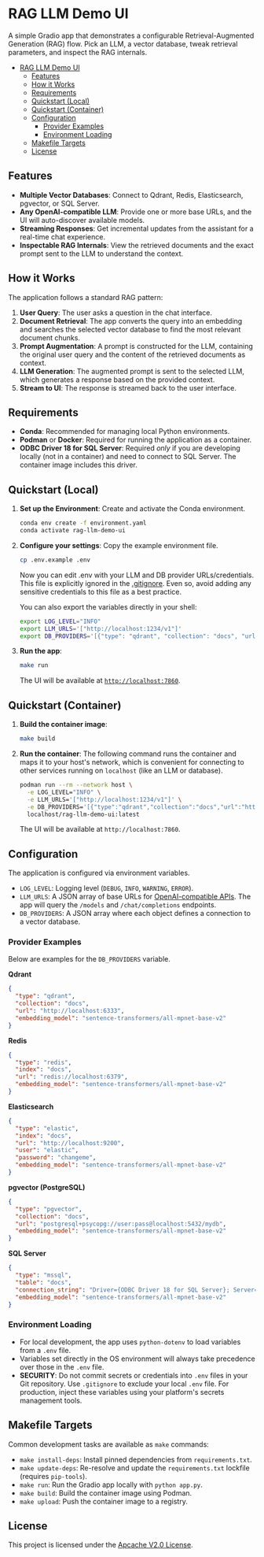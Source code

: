 # RAG LLM Demo UI

A simple Gradio app that demonstrates a configurable Retrieval-Augmented Generation (RAG) flow. Pick an LLM, a vector database, tweak retrieval parameters, and inspect the RAG internals.

- [RAG LLM Demo UI](#rag-llm-demo-ui)
  - [Features](#features)
  - [How it Works](#how-it-works)
  - [Requirements](#requirements)
  - [Quickstart (Local)](#quickstart-local)
  - [Quickstart (Container)](#quickstart-container)
  - [Configuration](#configuration)
    - [Provider Examples](#provider-examples)
    - [Environment Loading](#environment-loading)
  - [Makefile Targets](#makefile-targets)
  - [License](#license)

## Features

- **Multiple Vector Databases**: Connect to Qdrant, Redis, Elasticsearch, pgvector, or SQL Server.
- **Any OpenAI-compatible LLM**: Provide one or more base URLs, and the UI will auto-discover available models.
- **Streaming Responses**: Get incremental updates from the assistant for a real-time chat experience.
- **Inspectable RAG Internals**: View the retrieved documents and the exact prompt sent to the LLM to understand the context.

## How it Works

The application follows a standard RAG pattern:

1.  **User Query**: The user asks a question in the chat interface.
2.  **Document Retrieval**: The app converts the query into an embedding and searches the selected vector database to find the most relevant document chunks.
3.  **Prompt Augmentation**: A prompt is constructed for the LLM, containing the original user query and the content of the retrieved documents as context.
4.  **LLM Generation**: The augmented prompt is sent to the selected LLM, which generates a response based on the provided context.
5.  **Stream to UI**: The response is streamed back to the user interface.

## Requirements

- **Conda**: Recommended for managing local Python environments.
- **Podman** or **Docker**: Required for running the application as a container.
- **ODBC Driver 18 for SQL Server**: Required _only_ if you are developing locally (not in a container) and need to connect to SQL Server. The container image includes this driver.

## Quickstart (Local)

1.  **Set up the Environment**:
    Create and activate the Conda environment.

    ```bash
    conda env create -f environment.yaml
    conda activate rag-llm-demo-ui
    ```

2.  **Configure your settings**:
    Copy the example environment file.

    ```bash
    cp .env.example .env
    ```

    Now you can edit .env with your LLM and DB provider URLs/credentials. This file is explicitly ignored in the [.gitignore](.gitignore). Even so, avoid adding any sensitive credentials to this file as a best practice.

    You can also export the variables directly in your shell:

    ```bash
    export LOG_LEVEL="INFO"
    export LLM_URLS='["http://localhost:1234/v1"]'
    export DB_PROVIDERS='[{"type": "qdrant", "collection": "docs", "url": "http://localhost:6333", "embedding_model": "sentence-transformers/all-mpnet-base-v2"}]'
    ```

3.  **Run the app**:
    ```bash
    make run
    ```
    The UI will be available at [`http://localhost:7860`](http://localhost:7860).

## Quickstart (Container)

1.  **Build the container image**:

    ```bash
    make build
    ```

2.  **Run the container**:
    The following command runs the container and maps it to your host's network, which is convenient for connecting to other services running on `localhost` (like an LLM or database).

    ```bash
    podman run --rm --network host \
      -e LOG_LEVEL="INFO" \
      -e LLM_URLS='["http://localhost:1234/v1"]' \
      -e DB_PROVIDERS='[{"type":"qdrant","collection":"docs","url":"http://localhost:6333","embedding_model":"sentence-transformers/all-mpnet-base-v2"}]' \
      localhost/rag-llm-demo-ui:latest
    ```

    The UI will be available at `http://localhost:7860`.

## Configuration

The application is configured via environment variables.

- `LOG_LEVEL`: Logging level (`DEBUG`, `INFO`, `WARNING`, `ERROR`).
- `LLM_URLS`: A JSON array of base URLs for [OpenAI-compatible APIs](https://github.com/openai/openai-openapi?tab=readme-ov-file). The app will query the `/models` and `/chat/completions` endpoints.
- `DB_PROVIDERS`: A JSON array where each object defines a connection to a vector database.

### Provider Examples

Below are examples for the `DB_PROVIDERS` variable.

**Qdrant**

```json
{
  "type": "qdrant",
  "collection": "docs",
  "url": "http://localhost:6333",
  "embedding_model": "sentence-transformers/all-mpnet-base-v2"
}
```

**Redis**

```json
{
  "type": "redis",
  "index": "docs",
  "url": "redis://localhost:6379",
  "embedding_model": "sentence-transformers/all-mpnet-base-v2"
}
```

**Elasticsearch**

```json
{
  "type": "elastic",
  "index": "docs",
  "url": "http://localhost:9200",
  "user": "elastic",
  "password": "changeme",
  "embedding_model": "sentence-transformers/all-mpnet-base-v2"
}
```

**pgvector (PostgreSQL)**

```json
{
  "type": "pgvector",
  "collection": "docs",
  "url": "postgresql+psycopg://user:pass@localhost:5432/mydb",
  "embedding_model": "sentence-transformers/all-mpnet-base-v2"
}
```

**SQL Server**

```json
{
  "type": "mssql",
  "table": "docs",
  "connection_string": "Driver={ODBC Driver 18 for SQL Server}; Server=localhost,1433; Database=embeddings; UID=sa; PWD=StrongPassword!; TrustServerCertificate=yes; Encrypt=no;",
  "embedding_model": "sentence-transformers/all-mpnet-base-v2"
}
```

### Environment Loading

- For local development, the app uses `python-dotenv` to load variables from a `.env` file.
- Variables set directly in the OS environment will always take precedence over those in the `.env` file.
- **SECURITY**: Do not commit secrets or credentials into `.env` files in your Git repository. Use `.gitignore` to exclude your local `.env` file. For production, inject these variables using your platform's secrets management tools.

## Makefile Targets

Common development tasks are available as `make` commands:

- `make install-deps`: Install pinned dependencies from `requirements.txt`.
- `make update-deps`: Re-resolve and update the `requirements.txt` lockfile (requires `pip-tools`).
- `make run`: Run the Gradio app locally with `python app.py`.
- `make build`: Build the container image using Podman.
- `make upload`: Push the container image to a registry.

## License

This project is licensed under the [Apcache V2.0 License](LICENSE).
